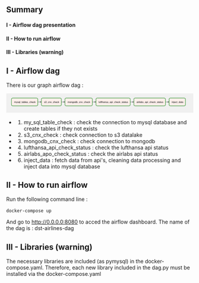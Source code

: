 ## Summary
#### I - Airflow dag presentation
#### II - How to run airflow
#### III - Libraries (warning)

## I - Airflow dag
There is our graph airflow dag : 

![Alt Text](readme_assests/airflow_dag_graph.png)

- 1. my_sql_table_check : check the connection to mysql database and create tables if they not exists
- 2. s3_cnx_check : check connection to s3 datalake
- 3. mongodb_cnx_check : check connection to mongodb
- 4. lufthansa_api_check_status : check the lufthansa api status
- 5. airlabs_apo_check_status : check the airlabs api status
- 6. inject_data : fetch data from api's, cleaning data processing and inject data into mysql database

## II - How to run airflow

Run the following command line :
```
docker-compose up
```

And go to http://0.0.0.0:8080 to acced the airflow dashboard. The name of the dag is : dst-airlines-dag

## III - Libraries (warning)
The necessary libraries are included (as pymysql) in the docker-compose.yaml.
Therefore, each new library included in the dag.py must be installed via the docker-compose.yaml 
